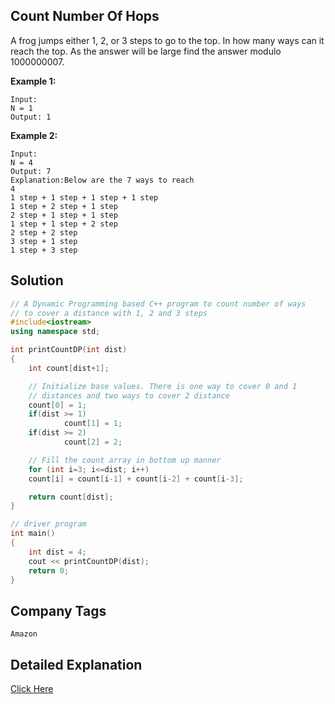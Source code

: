 ## Count Number Of Hops

A frog jumps either 1, 2, or 3 steps to go to the top. In how many ways can it reach the top. As the answer will be large find the answer modulo 1000000007.

**Example 1:**

```
Input:
N = 1
Output: 1
```

**Example 2:**

```
Input:
N = 4
Output: 7
Explanation:Below are the 7 ways to reach
4
1 step + 1 step + 1 step + 1 step
1 step + 2 step + 1 step
2 step + 1 step + 1 step
1 step + 1 step + 2 step
2 step + 2 step
3 step + 1 step
1 step + 3 step
```

## Solution

```cpp
// A Dynamic Programming based C++ program to count number of ways
// to cover a distance with 1, 2 and 3 steps
#include<iostream>
using namespace std;

int printCountDP(int dist)
{
	int count[dist+1];

	// Initialize base values. There is one way to cover 0 and 1
	// distances and two ways to cover 2 distance
	count[0] = 1;
	if(dist >= 1)
			count[1] = 1;
	if(dist >= 2)
			count[2] = 2;

	// Fill the count array in bottom up manner
	for (int i=3; i<=dist; i++)
	count[i] = count[i-1] + count[i-2] + count[i-3];

	return count[dist];
}

// driver program
int main()
{
	int dist = 4;
	cout << printCountDP(dist);
	return 0;
}
```

## Company Tags

```
Amazon
```

## Detailed Explanation

[Click Here](https://www.geeksforgeeks.org/count-number-of-ways-to-cover-a-distance/)
